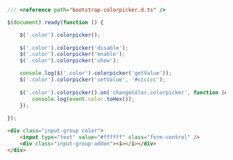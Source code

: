 ﻿```TypeScript
/// <reference path="bootstrap-colorpicker.d.ts" /> 

$(document).ready(function () {

	$('.color').colorpicker();
	
	$('.color').colorpicker('disable');
	$('.color').colorpicker('enable');
	$('.color').colorpicker('show');

	console.log($('.color').colorpicker('getValue'));	
	$('.color').colorpicker('setValue', '#cccccc');
	
	$('.color').colorpicker().on('changeColor.colorpicker', function (event: ColorPickerEventObject) {
		console.log(event.color.toHex());
	});
	
});
```

```HTML
<div class="input-group color">
	<input type="text" value="#ffffff" class="form-control" />
	<div class="input-group-addon"><i></i></div>
</div>
```